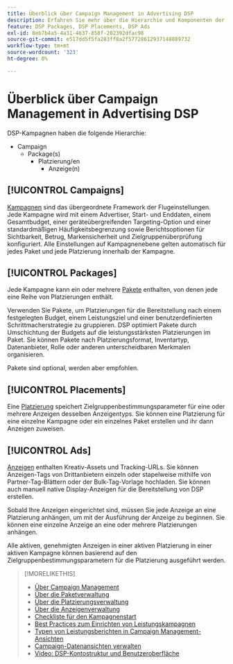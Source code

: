 ```yaml
---
title: Überblick über Campaign Management in Advertising DSP
description: Erfahren Sie mehr über die Hierarchie und Komponenten der Kampagnenverwaltung.
feature: DSP Packages, DSP Placements, DSP Ads
exl-id: 8eb7b4a5-4a31-4637-858f-202392dfac98
source-git-commit: e517dd5f5fa283ff8a2f57728612937148889732
workflow-type: tm+mt
source-wordcount: '323'
ht-degree: 0%

---
```


# Überblick über Campaign Management in Advertising DSP

DSP-Kampagnen haben die folgende Hierarchie:

* Campaign
   * Package(s)
      * Platzierung/en
         * Anzeige(n)
<!-- Do clients think in terms of insertion orders? If yes, then work in the following info.:
In Advertising DSP, an insertion order is represented as a campaign, and line items are represented as packages. Each package includes placements, which can use different strategies and tactics to deliver the line item requirements.
-->

## [!UICONTROL Campaigns]

[Kampagnen](/help/dsp/campaign-management/campaigns/campaign-about.md) sind das übergeordnete Framework der Flugeinstellungen. Jede Kampagne wird mit einem Advertiser, Start- und Enddaten, einem Gesamtbudget, einer geräteübergreifenden Targeting-Option und einer standardmäßigen Häufigkeitsbegrenzung sowie Berichtsoptionen für Sichtbarkeit, Betrug, Markensicherheit und Zielgruppenüberprüfung konfiguriert. Alle Einstellungen auf Kampagnenebene gelten automatisch für jedes Paket und jede Platzierung innerhalb der Kampagne.

## [!UICONTROL Packages]

Jede Kampagne kann ein oder mehrere [Pakete](/help/dsp/campaign-management/packages/package-about.md) enthalten, von denen jede eine Reihe von Platzierungen enthält.

Verwenden Sie Pakete, um Platzierungen für die Bereitstellung nach einem festgelegten Budget, einem Leistungsziel und einer benutzerdefinierten Schrittmacherstrategie zu gruppieren. DSP optimiert Pakete durch Umschichtung der Budgets auf die leistungsstärksten Platzierungen im Paket. Sie können Pakete nach Platzierungsformat, Inventartyp, Datenanbieter, Rolle oder anderen unterscheidbaren Merkmalen organisieren.

Pakete sind optional, werden aber empfohlen.

## [!UICONTROL Placements]

Eine [Platzierung](/help/dsp/campaign-management/placements/placement-about.md) speichert Zielgruppenbestimmungsparameter für eine oder mehrere Anzeigen desselben Anzeigentyps. Sie können eine Platzierung für eine einzelne Kampagne oder ein einzelnes Paket erstellen und ihr dann Anzeigen zuweisen.

## [!UICONTROL Ads]

[Anzeigen](/help/dsp/campaign-management/ads/ad-about.md) enthalten Kreativ-Assets und Tracking-URLs. Sie können Anzeigen-Tags von Drittanbietern einzeln oder stapelweise mithilfe von Partner-Tag-Blättern oder der Bulk-Tag-Vorlage hochladen. Sie können auch manuell native Display-Anzeigen für die Bereitstellung von DSP erstellen.

Sobald Ihre Anzeigen eingerichtet sind, müssen Sie jede Anzeige an eine Platzierung anhängen, um mit der Ausführung der Anzeige zu beginnen. Sie können eine einzelne Anzeige an eine oder mehrere Platzierungen anhängen.

Alle aktiven, genehmigten Anzeigen in einer aktiven Platzierung in einer aktiven Kampagne können basierend auf den Zielgruppenbestimmungsparametern für die Platzierung ausgeführt werden.

>[!MORELIKETHIS]
>
>* [Über Campaign Management](/help/dsp/campaign-management/campaigns/campaign-about.md)
>* [Über die Paketverwaltung](/help/dsp/campaign-management/packages/package-about.md)
>* [Über die Platzierungsverwaltung](/help/dsp/campaign-management/placements/placement-about.md)
>* [Über die Anzeigenverwaltung](/help/dsp/campaign-management/ads/ad-about.md)
>* [Checkliste für den Kampagnenstart](/help/dsp/campaign-management/campaign-launch-checklist.md)
>* [Best Practices zum Einrichten von Leistungskampagnen](/help/dsp/optimization/campaign-best-practices-performance.md)
>* [Typen von Leistungsberichten in Campaign Management-Ansichten](/help/dsp/campaign-management/reports/campaign-reports-about.md)
>* [Campaign-Datenansichten verwalten](/help/dsp/campaign-management/reports/campaign-data-views-manage.md)
>* [Video: DSP-Kontostruktur und Benutzeroberfläche](https://experienceleague.adobe.com/docs/advertising-learn/tutorials/dsp/ui.html)
